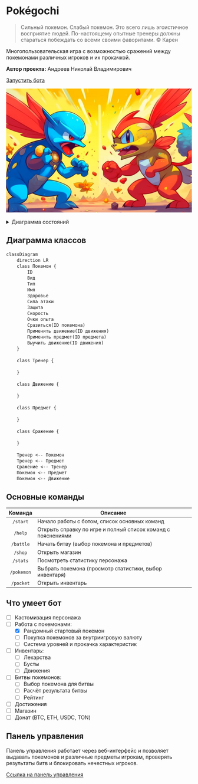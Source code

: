 # Pokégochi

> Сильный покемон. Слабый покемон. Это всего лишь эгоистичное восприятие людей. По-настоящему опытные тренеры должны стараться побеждать со всеми своими фаворитами. &copy; Карен

Многопользовательская игра с возможностью сражений между покемонами различных игроков и их прокачкой.

**Автор проекта:** Андреев Николай Владимирович

[Запустить бота](https://t.me/PokegochiBot)

![Главная картинка](hero.jpg)

<details>
  <summary>Диаграмма состояний</summary>

```mermaid
 stateDiagram-v2
    [*] --> /start
    /start --> CreateCharacter
    CreateCharacter --> GetStartPokemon
    GetStartPokemon --> MainMenu
    
    MainMenu --> ManagePokemons
    MainMenu --> Inventory
    MainMenu --> Arena
    MainMenu --> Shop
    MainMenu --> ChangeCharacter
    MainMenu --> Donate
    
    ManagePokemons --> SelectPokemon
    SelectPokemon --> ChangeName
    SelectPokemon --> ApplyInventory
    SelectPokemon --> FreePokemon
    SelectPokemon --> SendPokemon
    ChangeName --> SelectPokemon
    ApplyInventory --> ApplyInventory
    ApplyInventory --> SelectPokemon
    FreePokemon --> SelectPokemon
    SendPokemon --> SelectReceiver
    SelectReceiver --> Send
    Send --> SelectPokemon
```

</details>

## Диаграмма классов

```mermaid
classDiagram
    direction LR
    class Покемон {
        ID
        Вид
        Тип
        Имя
        Здоровье
        Сила атаки
        Защита
        Скорость
        Очки опыта
        Сразиться(ID покемона)
        Применить движение(ID движения)
        Применить предмет(ID предмета)
        Выучить движение(ID движения)
    }
    
    class Тренер {
        
    }
    
    class Движение {
        
    }
    
    class Предмет {
        
    }
    
    class Сражение {
        
    }
    
    Тренер <-- Покемон
    Тренер <-- Предмет
    Сражение <-- Тренер
    Покемон <-- Предмет
    Покемон <-- Движение
```

## Основные команды

|  Команда   | Описание                                                     |
|:----------:|--------------------------------------------------------------|
|  `/start`  | Начало работы с ботом, список основных команд                |
|  `/help`   | Открыть справку по игре и полный список команд с пояснениями |
| `/battle`  | Начать битву (выбор покемона и предметов)                    |
|  `/shop`   | Открыть магазин                                              |
|  `/stats`  | Посмотреть статистику персонажа                              |
| `/pokemon` | Выбрать покемона (просмотр статистики, выбор инвентаря)      |
| `/pocket`  | Открыть инвентарь                                            |

## Что умеет бот

- [ ] Кастомизация персонажа
- [ ] Работа с покемонами:
  - [x] Рандомный стартовый покемон
  - [ ] Покупка покемонов за внутриигровую валюту
  - [ ] Система уровней и прокачка характеристик
- [ ] Инвентарь:
  - [ ] Лекарства
  - [ ] Бусты
  - [ ] Движения
- [ ] Битвы покемонов:
  - [ ] Выбор покемона для битвы
  - [ ] Расчёт результата битвы
  - [ ] Рейтинг
- [ ] Достижения
- [ ] Магазин
- [ ] Донат (BTC, ETH, USDC, TON)

## Панель управления

Панель управления работает через веб-интерфейс и позволяет выдавать покемонов и различные предметы игрокам, проверять результаты битв и блокировать нечестных игроков.

[Ссылка на панель управления](https://www.youtube.com/watch?v=dQw4w9WgXcQ)
